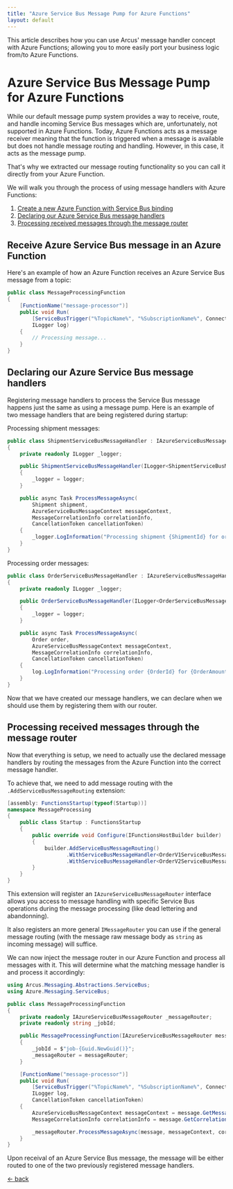 ```yaml
---
title: "Azure Service Bus Message Pump for Azure Functions"
layout: default
---
```


This article describes how you can use Arcus' message handler concept with Azure Functions; allowing you to more easily port your business logic from/to Azure Functions.

# Azure Service Bus Message Pump for Azure Functions
While our default message pump system provides a way to receive, route, and handle incoming Service Bus messages which are, unfortunately, not supported in Azure Functions.
Today, Azure Functions acts as a message receiver meaning that the function is triggered when a message is available but does not handle message routing and handling. However, in this case, it acts as the message pump.

That's why we extracted our message routing functionality so you can call it directly from your Azure Function.

We will walk you through the process of using message handlers with Azure Functions:

1. [Create a new Azure Function with Service Bus binding](#receive-azure-service-bus-message-in-an-azure-function)
2. [Declaring our Azure Service Bus message handlers](#declaring-our-azure-service-bus-message-handlers)
3. [Processing received messages through the message router](#processing-received-messages-through-the-message-router)

## Receive Azure Service Bus message in an Azure Function
Here's an example of how an Azure Function receives an Azure Service Bus message from a topic:

```csharp
public class MessageProcessingFunction
{
    [FunctionName("message-processor")]
    public void Run(
        [ServiceBusTrigger("%TopicName%", "%SubscriptionName%", Connection = "ServiceBusConnectionString")] Message message, 
        ILogger log)
    {
        // Processing message...
    }
}
```

## Declaring our Azure Service Bus message handlers
Registering message handlers to process the Service Bus message happens just the same as using a message pump.
Here is an example of two message handlers that are being registered during startup:

Processing shipment messages:

```csharp
public class ShipmentServiceBusMessageHandler : IAzureServiceBusMessageHandler<Shipment>
{
    private readonly ILogger _logger;

    public ShipmentServiceBusMessageHandler(ILogger<ShipmentServiceBusMessageHandler> logger)
    {
        _logger = logger;
    }

    public async Task ProcessMessageAsync(
        Shipment shipment,
        AzureServiceBusMessageContext messageContext,
        MessageCorrelationInfo correlationInfo,
        CancellationToken cancellationToken)
    {
        _logger.LogInformation("Processing shipment {ShipmentId} for order #{OrderId}", shipment.Id, shipment.Order.Id);
    }
}
```

Processing order messages:

```csharp
public class OrderServiceBusMessageHandler : IAzureServiceBusMessageHandler<Order>
{
    private readonly ILogger _logger;

    public OrderServiceBusMessageHandler(ILogger<OrderServiceBusMessageHandler> logger)
    {
        _logger = logger;
    }

    public async Task ProcessMessageAsync(
        Order order,
        AzureServiceBusMessageContext messageContext,
        MessageCorrelationInfo correlationInfo,
        CancellationToken cancellationToken)
    {
        log.LogInformation("Processing order {OrderId} for {OrderAmount} units of {OrderArticle} bought by {CustomerFirstName} {CustomerLastName}", order.Id, order.Amount, order.ArticleNumber, order.Customer.
    }
}
```

Now that we have created our message handlers, we can declare when we should use them by registering them with our router.

## Processing received messages through the message router
Now that everything is setup, we need to actually use the declared message handlers by routing the messages from the Azure Function into the correct message handler.

To achieve that, we need to add message routing with the `.AddServiceBusMessageRouting` extension:

```csharp
[assembly: FunctionsStartup(typeof(Startup))]
namespace MessageProcessing
{
    public class Startup : FunctionsStartup
    {
        public override void Configure(IFunctionsHostBuilder builder)
        {
            builder.AddServiceBusMessageRouting()
                   .WithServiceBusMessageHandler<OrderV1ServiceBusMessageHandler, OrderV1>(messageContext => messageContext.UserProperties["MessageType"] == MessageType.OrderV1)
                   .WithServiceBusMessageHandler<OrderV2ServiceBusMessageHandler, OrderV2>(messageContext => messageContext.UserProperties["MessageType"] == MessageType.OrderV2);
        }
    }
}
```

This extension will register an `IAzureServiceBusMessageRouter` interface allows you access to message handling with specific Service Bus operations during the message processing (like dead lettering and abandonning).

It also registers an more general `IMessageRouter` you can use if the general message routing (with the message raw message body as `string` as incoming message) will suffice.

We can now inject the message router in our Azure Function and process all messages with it.
This will determine what the matching message handler is and process it accordingly:

```csharp
using Arcus.Messaging.Abstractions.ServiceBus;
using Azure.Messaging.ServiceBus;

public class MessageProcessingFunction
{
    private readonly IAzureServiceBusMessageRouter _messageRouter;
    private readonly string _jobId;

    public MessageProcessingFunction(IAzureServiceBusMessageRouter messageRouter)
    {
        _jobId = $"job-{Guid.NewGuid()}";
        _messageRouter = messageRouter;
    }

    [FunctionName("message-processor")]
    public void Run(
        [ServiceBusTrigger("%TopicName%", "%SubscriptionName%", Connection = "ServiceBusConnectionString")] ServiceBusReceivedMessage message, 
        ILogger log,
        CancellationToken cancellationToken)
    {
        AzureServiceBusMessageContext messageContext = message.GetMessageContext(_jobId);
        MessageCorrelationInfo correlationInfo = message.GetCorrelationInfo();

        _messageRouter.ProcessMessageAsync(message, messageContext, correlationInfo, cancellationToken);
    }
}
```

Upon receival of an Azure Service Bus message, the message will be either routed to one of the two previously registered message handlers.

[&larr; back](/)
